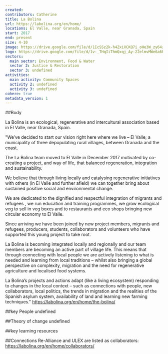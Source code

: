 ```yaml
---
created:
contributors: Catherine
title: La Bolina
url: https://labolina.org/en/home/
locations: El Valle, near Granada, Spain
start: 2017
end: present
size: 4-10
image: https://drive.google.com/file/d/1IcSSz2k-h4ZxiXCKQ7i_oHe3W_zy64z3/view?usp=drive_link
logo: https://drive.google.com/file/d/1v-_THqIiThmQxqj_Ay-22elmvMWe6a6P/view?usp=drive_link
sectors:
  main sector: Environment, Food & Water
  sector 2: Justice & Restoration
  sector 3: undefined
activities: 
  main activity: Community Spaces
  activity 2: undefined
  activity 3: undefined
cohere: true
metadata_version: 1
---
```



##Body

La Bolina is an ecological, regenerative and intercultural association based in El Valle, near Granada, Spain.

"We’ve decided to start our vision right here where we live – El Valle; a municipality of three depopulating rural villages, between Granada and the coast. 

The La Bolina team moved to El Valle in December 2017 motivated by co-creating a project, and way of life, that balanced regeneration, integration and sustainability. 

We believe that through living locally and catalysing regenerative initiatives with others (in El Valle and further afield) we can together bring about sustained positive social and environmental change.

We are dedicated to the dignified and respectful integration of migrants and refugees , we run education and training programmes, we grow ecological veg to sell in veg boxes and to restaurants and eco shops bringing new circular economy to El Valle. 

Since arriving we have been joined by new project members, migrants and refugees, producers, students, collaborators and volunteers who have supported this young project to take root.

La Bolina is becoming integrated locally and regionally and our team members are becoming an active part of village life. This means that through connecting with local people we are actively listening to what is needed and learning from local traditions – whilst also bringing a global perspective on complexity, migration and the need for regenerative agriculture and localised food systems.

La Bolina’s projects and actions adapt (like a living ecosystem) responding to changes in the local context – such as connections with people, new collaborators, local politics, the trends in migration and the realities of the Spanish asylum system, availability of land and learning new farming techniques."
https://labolina.org/en/home/the-bolina/ 


##key People
undefined

##Theory of change
undefined

##key learning resources


##Connections
Re-Alliance and ULEX are listed as collaborators: https://labolina.org/en/home/collaborators/

